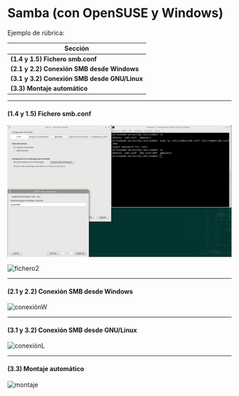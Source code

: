 # Samba (con OpenSUSE y Windows)

Ejemplo de rúbrica:

| Sección |
| --------------------- |
| **(1.4 y 1.5) Fichero smb.conf**             |
| **(2.1 y 2.2) Conexión SMB desde Windows**   |
| **(3.1 y 3.2) Conexión SMB desde GNU/Linux** |
| **(3.3) Montaje automático**                 |

---

#### (1.4 y 1.5) Fichero smb.conf

![fichero1](img/1.png)

![fichero2](img/)

---

#### (2.1 y 2.2) Conexión SMB desde Windows

![conexiónW](img/)

---

#### (3.1 y 3.2) Conexión SMB desde GNU/Linux

![conexiónL](img/)

---

#### (3.3) Montaje automático

![montaje](img/)
